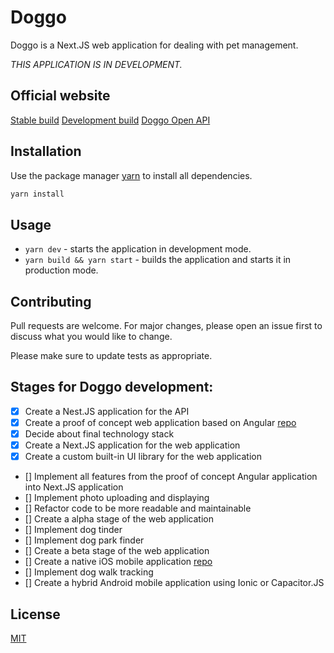 # Doggo

Doggo is a Next.JS web application for dealing with pet management.

_THIS APPLICATION IS IN DEVELOPMENT._

## Official website
[Stable build](https://doggo.rocks)
[Development build](https://next.doggo.rocks)
[Doggo Open API](https://doggo.rocks/api)

## Installation
Use the package manager [yarn](https://yarnpkg.com) to install all dependencies.

```bash
yarn install
```

## Usage
* `yarn dev` - starts the application in development mode.
* `yarn build && yarn start` - builds the application and starts it in production mode.

## Contributing
Pull requests are welcome. For major changes, please open an issue first to discuss what you would like to change.

Please make sure to update tests as appropriate.

## Stages for Doggo development:
* [x] Create a Nest.JS application for the API
* [x] Create a proof of concept web application based on Angular [repo](https://github.com/amadeuszblanik/doggo-frontend-poc)
* [x] Decide about final technology stack
* [x] Create a Next.JS application for the web application
* [x] Create a custom built-in UI library for the web application
* [] Implement all features from the proof of concept Angular application into Next.JS application
* [] Implement photo uploading and displaying
* [] Refactor code to be more readable and maintainable
* [] Create a alpha stage of the web application
* [] Implement dog tinder
* [] Implement dog park finder
* [] Create a beta stage of the web application
* [] Create a native iOS mobile application [repo](https://github.com/amadeuszblanik/doggo-ios)
* [] Implement dog walk tracking
* [] Create a hybrid Android mobile application using Ionic or Capacitor.JS

## License
[MIT](https://choosealicense.com/licenses/mit/)

